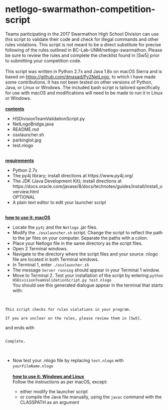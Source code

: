 # netlogo-swarmathon-competition-script
Teams participating in the 2017 Swarmathon High School Division can use this script to validate their code and check for illegal commands and other rules violations. This script is not meant to be a direct substitute for precise following of the rules outlined in BC-Lab-UNM/netlogo-swarmathon. Please be sure to review the rules and complete the checklist found in [Sw5] prior to submitting your competition code. <br><br>
This script was written in Python 2.7x and Java 1.8x on macOS Sierra and is based on https://github.com/dmasad/Py2NetLogo, to which I have made some contributions. It has not been tested on other versions of Python, Java, or Linux or Windows. The included bash script is tailored specifically for use with macOS and modifications will need to be made to run it in Linux or Windows.<br><br>
<b><u>contents</b></u><br>
<ul>
<li>HSDivisionTeamValidationScript.py</li>
<li>NetLogoBridge.java</li>
<li>README.md</li>
<li>osxlauncher.sh</li>
<li>parkinglot.jpg</li>
<li>test.nlogo</li>
</ul><br>
<b><u>requirements</b></u><br>
<ul>
<li>Python 2.7x</li>
<li>The py4j library; install directions at https://www.py4j.org/ </li>
<li>The JDK (Java Development Kit); install directions at https://docs.oracle.com/javase/8/docs/technotes/guides/install/install_overview.html</li>
OPTIONAL<br>
<li>A plain text editor to edit your launcher script</li>
</ul><br>
<b><u>how to use it: macOS</b></u><br>
<ul>
<li>Locate the <code>py4j</code> and the <code>Netlogo</code> .jar files.</li>
<li>Modify the <code>./osxlauncher.sh</code> script. Change the script to reflect the path to the jar files on your computer. Separate the paths with a colon.</li>
<li>Place your Netlogo file in the same directory as the script files.</li>
<li>Open 2 Terminal windows.</li>
<li>Navigate to the directory where the script files and your source .nlogo file are located in both Terminal windows.</li>
<li>In Terminal 1, enter <code>./osxlauncher.sh </code> </li>
<li>The message <code>Server running</code> should appear in your Terminal 1 window.</li>
<li>Move to Terminal 2. Test your installation of the script by entering <code>python HSDivisionTeamValidationScript.py test.nlogo</code><br>
You should see this generated dialogue appear in the terminal that starts with: </li></ul><br>
<code>
This script checks for rules violations in your program.<br>
If you are unclear on the rules, please review them in [Sw5].<br></code>

and ends with<br>

<code>
Complete.<br>
</code>
<br>
<ul>
<li>Now test your .nlogo file by replacing <code>test.nlogo</code> with <i><code>yourFileName</i>.nlogo</code></li><br>
<b><u>how to use it: Windows and Linux</u></b><br>
Follow the instructions as per macOS, except:<br> 
<ul>
<li>either modify the launcher script</li>
<li>or compile the Java file manually, using the <code>javac</code> command with the CLASSPATH as an argument</li>

